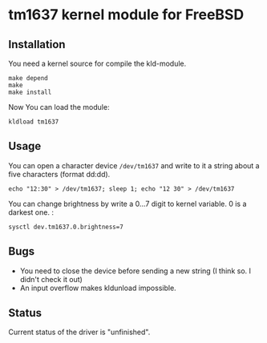# tm1637 kernel module for FreeBSD

## Installation

You need a kernel source for compile the kld-module.

```
make depend
make
make install
```
Now You can load the module:
```
kldload tm1637
```

## Usage

You can open a character device `/dev/tm1637` and write to it a string about a five characters (format dd:dd).

```
echo "12:30" > /dev/tm1637; sleep 1; echo "12 30" > /dev/tm1637
```

You can change brightness by write a 0...7 digit to kernel variable. 0 is a darkest one.
:
```
sysctl dev.tm1637.0.brightness=7
```


## Bugs

* You need to close the device before sending a new string (I think so. I didn't check it out)
* An input overflow makes kldunload impossible.

## Status

Current status of the driver is "unfinished".

